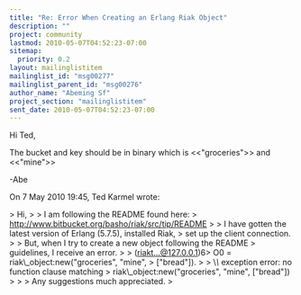 ```yaml
---
title: "Re: Error When Creating an Erlang Riak Object"
description: ""
project: community
lastmod: 2010-05-07T04:52:23-07:00
sitemap:
  priority: 0.2
layout: mailinglistitem
mailinglist_id: "msg00277"
mailinglist_parent_id: "msg00276"
author_name: "Abeming Sf"
project_section: "mailinglistitem"
sent_date: 2010-05-07T04:52:23-07:00
---
```



Hi Ted,

The bucket and key should be in binary which is &lt;&lt;"groceries"&gt;&gt; and
&lt;&lt;"mine"&gt;&gt;

-Abe

On 7 May 2010 19:45, Ted Karmel  wrote:

&gt; Hi,
&gt;
&gt; I am following the README found here:
&gt; http://www.bitbucket.org/basho/riak/src/tip/README
&gt;
&gt; I have gotten the latest version of Erlang (5.7.5), installed Riak,
&gt; set up the client connection.
&gt;
&gt; But, when I try to create a new object following the README
&gt; guidelines, I receive an error.
&gt;
&gt; (riakt...@127.0.0.1)6&gt; O0 = riak\\_object:new("groceries", "mine",
&gt; ["bread"]).
&gt;
&gt; \\*\\* exception error: no function clause matching
&gt; riak\\_object:new("groceries", "mine", ["bread"])
&gt;
&gt;
&gt; Any suggestions much appreciated.
&gt;

